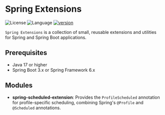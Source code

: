 # Spring Extensions

![License](https://img.shields.io/badge/license-Apache2.0-green) ![Language](https://img.shields.io/badge/language-Java-blue.svg) [![version](https://img.shields.io/github/v/tag/hezhangjian/spring-extensions?label=release&color=blue)](https://github.com/hezhangjian/spring-extensions/releases)

`Spring Extensions` is a collection of small, reusable extensions and utilities for Spring and Spring Boot applications.

## Prerequisites

- Java 17 or higher
- Spring Boot 3.x or Spring Framework 6.x

## Modules

- **spring-scheduled-extension**: Provides the `ProfileScheduled` annotation for profile-specific scheduling, combining Spring's `@Profile` and `@Scheduled` annotations.
